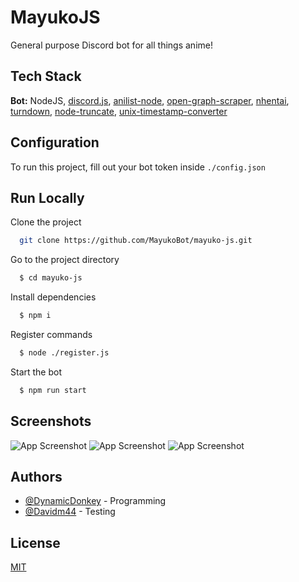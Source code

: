 
# MayukoJS

General purpose Discord bot for all things anime!


## Tech Stack

**Bot:** NodeJS, [discord.js](https://discord.js.org), [anilist-node](https://github.com/butterstroke/Anilist-Node), [open-graph-scraper](https://github.com/jshemas/openGraphScraper), [nhentai](https://github.com/DiamondMiner88/nhentai), [turndown](https://github.com/mixmark-io/turndown), [node-truncate](https://github.com/whisk/node-truncate), [unix-timestamp-converter](https://www.npmjs.com/package/unix-timestamp-converter)


  
## Configuration

To run this project, fill out your bot token inside `./config.json`

  
## Run Locally

Clone the project

```bash
  git clone https://github.com/MayukoBot/mayuko-js.git
```

Go to the project directory

```bash
  $ cd mayuko-js
```

Install dependencies

```bash
  $ npm i
```

Register commands

```bash
  $ node ./register.js
```

Start the bot

```bash
  $ npm run start
```

  
## Screenshots

![App Screenshot](https://hakurei.reeee.ee/57TMDRFw0.png)
![App Screenshot](https://hakurei.reeee.ee/57TMRamOI.png)
![App Screenshot](https://hakurei.reeee.ee/57TNLpNuj.png)
  
## Authors

- [@DynamicDonkey](https://www.github.com/DynamicDonkey) - Programming
- [@Davidm44](https://github.com/Davidm44) - Testing

  
## License

[MIT](LICENSE.txt)

  